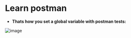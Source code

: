 # Learn postman

- **Thats how you set a global variable with postman tests:**

![image](https://user-images.githubusercontent.com/31458531/188494132-e9d92e52-eaa0-4187-a519-761264fbde1c.png)
